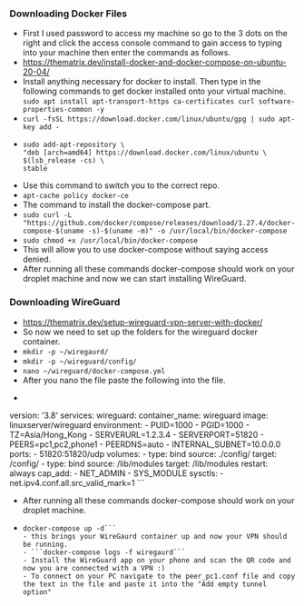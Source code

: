 ### Downloading Docker Files
- First I used password to access my machine so go to the 3 dots on the right and click the access console command to gain access to typing into your machine then enter the commands as follows.
- https://thematrix.dev/install-docker-and-docker-compose-on-ubuntu-20-04/
- Install anything necessary for docker to install. Then type in the following commands to get docker installed onto your virtual machine.
```sudo apt install apt-transport-https ca-certificates curl software-properties-common -y```
- ```curl -fsSL https://download.docker.com/linux/ubuntu/gpg | sudo apt-key add -```
- ```
  sudo add-apt-repository \ 
  "deb [arch=amd64] https://download.docker.com/linux/ubuntu \
  $(lsb_release -cs) \
  stable
  ```
- Use this command to switch you to the correct repo.
- ```apt-cache policy docker-ce```
- The command to install the docker-compose part.
- ```sudo curl -L "https://github.com/docker/compose/releases/download/1.27.4/docker-compose-$(uname -s)-$(uname -m)" -o /usr/local/bin/docker-compose```
- ```sudo chmod +x /usr/local/bin/docker-compose```
- This will allow you to use docker-compose without saying access denied.
- After running all these commands docker-compose should work on your droplet machine and now we can start installing WireGuard.
### Downloading WireGuard
- https://thematrix.dev/setup-wireguard-vpn-server-with-docker/
- So now we need to set up the folders for the wireguard docker container.
- ```mkdir -p ~/wiregaurd/```
- ```mkdir -p ~/wireguard/config/```
- ```nano ~/wireguard/docker-compose.yml```
- After you nano the file paste the following into the file.
- ```
version: '3.8'
services:
  wireguard:
    container_name: wireguard
    image: linuxserver/wireguard
    environment:
      - PUID=1000
      - PGID=1000
      - TZ=Asia/Hong_Kong
      - SERVERURL=1.2.3.4
      - SERVERPORT=51820
      - PEERS=pc1,pc2,phone1
      - PEERDNS=auto
      - INTERNAL_SUBNET=10.0.0.0
    ports:
      - 51820:51820/udp
    volumes:
      - type: bind
        source: ./config/
        target: /config/
      - type: bind
        source: /lib/modules
        target: /lib/modules
    restart: always
    cap_add:
      - NET_ADMIN
      - SYS_MODULE
    sysctls:
      - net.ipv4.conf.all.src_valid_mark=1
      ```
- After running all these commands docker-compose should work on your droplet machine.
- ```cd ~/wiregaurd/
  docker-compose up -d```
  - this brings your WireGaurd container up and now your VPN should be running.
  - ```docker-compose logs -f wiregaurd```
  - Install the WireGuard app on your phone and scan the QR code and now you are connected with a VPN :)
  - To connect on your PC navigate to the peer_pc1.conf file and copy the text in the file and paste it into the "Add empty tunnel option"
